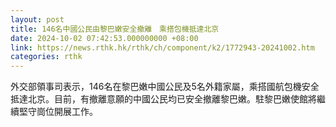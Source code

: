 ```yaml
---
layout: post
title: 146名中國公民由黎巴嫩安全撤離　乘搭包機抵達北京
date: 2024-10-02 07:42:53.000000000 +08:00
link: https://news.rthk.hk/rthk/ch/component/k2/1772943-20241002.htm
categories: rthk
---
```


外交部領事司表示，146名在黎巴嫩中國公民及5名外籍家屬，乘搭國航包機安全抵達北京。目前，有撤離意願的中國公民均已安全撤離黎巴嫩。駐黎巴嫩使館將繼續堅守崗位開展工作。
